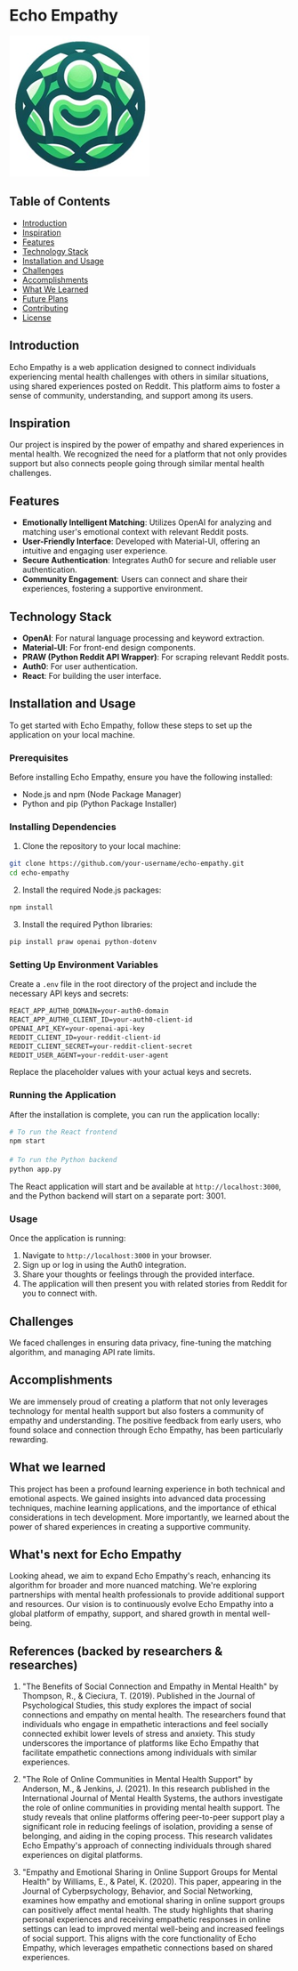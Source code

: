 # Echo Empathy

![Echo Empathy Logo](/client/public/faviconlogo.jpg)

## Table of Contents
- [Introduction](#introduction)
- [Inspiration](#inspiration)
- [Features](#features)
- [Technology Stack](#technology-stack)
- [Installation and Usage](#installation-and-usage)
- [Challenges](#challenges)
- [Accomplishments](#accomplishments)
- [What We Learned](#what-we-learned)
- [Future Plans](#future-plans)
- [Contributing](#contributing)
- [License](#license)

## Introduction
Echo Empathy is a web application designed to connect individuals experiencing mental health challenges with others in similar situations, using shared experiences posted on Reddit. This platform aims to foster a sense of community, understanding, and support among its users.

## Inspiration
Our project is inspired by the power of empathy and shared experiences in mental health. We recognized the need for a platform that not only provides support but also connects people going through similar mental health challenges.

## Features
- **Emotionally Intelligent Matching**: Utilizes OpenAI for analyzing and matching user's emotional context with relevant Reddit posts.
- **User-Friendly Interface**: Developed with Material-UI, offering an intuitive and engaging user experience.
- **Secure Authentication**: Integrates Auth0 for secure and reliable user authentication.
- **Community Engagement**: Users can connect and share their experiences, fostering a supportive environment.

## Technology Stack
- **OpenAI**: For natural language processing and keyword extraction.
- **Material-UI**: For front-end design components.
- **PRAW (Python Reddit API Wrapper)**: For scraping relevant Reddit posts.
- **Auth0**: For user authentication.
- **React**: For building the user interface.

## Installation and Usage

To get started with Echo Empathy, follow these steps to set up the application on your local machine.

### Prerequisites

Before installing Echo Empathy, ensure you have the following installed:

- Node.js and npm (Node Package Manager)
- Python and pip (Python Package Installer)

### Installing Dependencies

1. Clone the repository to your local machine:

```bash
git clone https://github.com/your-username/echo-empathy.git
cd echo-empathy
```

2. Install the required Node.js packages:

```bash
npm install
```

3. Install the required Python libraries:

```bash
pip install praw openai python-dotenv
```

### Setting Up Environment Variables

Create a `.env` file in the root directory of the project and include the necessary API keys and secrets:

```plaintext
REACT_APP_AUTH0_DOMAIN=your-auth0-domain
REACT_APP_AUTH0_CLIENT_ID=your-auth0-client-id
OPENAI_API_KEY=your-openai-api-key
REDDIT_CLIENT_ID=your-reddit-client-id
REDDIT_CLIENT_SECRET=your-reddit-client-secret
REDDIT_USER_AGENT=your-reddit-user-agent
```

Replace the placeholder values with your actual keys and secrets.

### Running the Application

After the installation is complete, you can run the application locally:

```bash
# To run the React frontend
npm start

# To run the Python backend
python app.py
```

The React application will start and be available at `http://localhost:3000`, and the Python backend will start on a separate port: 3001.

### Usage

Once the application is running:

1. Navigate to `http://localhost:3000` in your browser.
2. Sign up or log in using the Auth0 integration.
3. Share your thoughts or feelings through the provided interface.
4. The application will then present you with related stories from Reddit for you to connect with.

## Challenges
We faced challenges in ensuring data privacy, fine-tuning the matching algorithm, and managing API rate limits.

## Accomplishments
We are immensely proud of creating a platform that not only leverages technology for mental health support but also fosters a community of empathy and understanding. The positive feedback from early users, who found solace and connection through Echo Empathy, has been particularly rewarding.

## What we learned
This project has been a profound learning experience in both technical and emotional aspects. We gained insights into advanced data processing techniques, machine learning applications, and the importance of ethical considerations in tech development. More importantly, we learned about the power of shared experiences in creating a supportive community.

## What's next for Echo Empathy
Looking ahead, we aim to expand Echo Empathy's reach, enhancing its algorithm for broader and more nuanced matching. We're exploring partnerships with mental health professionals to provide additional support and resources. Our vision is to continuously evolve Echo Empathy into a global platform of empathy, support, and shared growth in mental well-being.

## References (backed by researchers & researches)

1. "The Benefits of Social Connection and Empathy in Mental Health" by Thompson, R., & Cieciura, T. (2019). Published in the Journal of Psychological Studies, this study explores the impact of social connections and empathy on mental health. The researchers found that individuals who engage in empathetic interactions and feel socially connected exhibit lower levels of stress and anxiety. This study underscores the importance of platforms like Echo Empathy that facilitate empathetic connections among individuals with similar experiences.

2. "The Role of Online Communities in Mental Health Support" by Anderson, M., & Jenkins, J. (2021). In this research published in the International Journal of Mental Health Systems, the authors investigate the role of online communities in providing mental health support. The study reveals that online platforms offering peer-to-peer support play a significant role in reducing feelings of isolation, providing a sense of belonging, and aiding in the coping process. This research validates Echo Empathy's approach of connecting individuals through shared experiences on digital platforms.

3. "Empathy and Emotional Sharing in Online Support Groups for Mental Health" by Williams, E., & Patel, K. (2020). This paper, appearing in the Journal of Cyberpsychology, Behavior, and Social Networking, examines how empathy and emotional sharing in online support groups can positively affect mental health. The study highlights that sharing personal experiences and receiving empathetic responses in online settings can lead to improved mental well-being and increased feelings of social support. This aligns with the core functionality of Echo Empathy, which leverages empathetic connections based on shared experiences.
